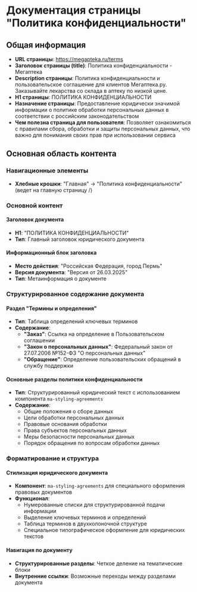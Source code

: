 # Документация страницы "Политика конфиденциальности"

## Общая информация

- **URL страницы**: https://megapteka.ru/terms
- **Заголовок страницы (title)**: Политика конфиденциальности - Мегаптека
- **Description страницы**: Политика конфиденциальности и пользовательское соглашение для клиентов Мегаптека.ру. Заказывайте лекарства со склада в аптеку по низкой цене.
- **H1 страницы**: ПОЛИТИКА КОНФИДЕНЦИАЛЬНОСТИ
- **Назначение страницы**: Предоставление юридически значимой информации о политике обработки персональных данных в соответствии с российским законодательством
- **Чем полезна страница для пользователя**: Позволяет ознакомиться с правилами сбора, обработки и защиты персональных данных, что важно для понимания своих прав при использовании сервиса

## Основная область контента

### Навигационные элементы
- **Хлебные крошки**: "Главная" → "Политика конфиденциальности" (ведет на главную страницу /)

### Основной контент

#### Заголовок документа
- **H1**: "ПОЛИТИКА КОНФИДЕНЦИАЛЬНОСТИ"
- **Тип**: Главный заголовок юридического документа

#### Информационный блок заголовка
- **Место действия**: "Российская Федерация, город Пермь"
- **Версия документа**: "Версия от 26.03.2025"
- **Тип**: Метаинформация о документе

### Структурированное содержание документа

#### Раздел "Термины и определения"
- **Тип**: Таблица определений ключевых терминов
- **Содержание**:
  - **"Заказ"**: Ссылка на определение в Пользовательском соглашении
  - **"Закон о персональных данных"**: Федеральный закон от 27.07.2006 №152-ФЗ "О персональных данных"
  - **"Обращение"**: Определение пользовательских обращений в службу поддержки

#### Основные разделы политики конфиденциальности
- **Тип**: Структурированный юридический текст с использованием компонента `ma-styling-agreements`
- **Содержание**:
  - Общие положения о сборе данных
  - Цели обработки персональных данных
  - Правовые основания обработки
  - Права субъектов персональных данных
  - Меры безопасности персональных данных
  - Порядок обращения по вопросам обработки данных

### Форматирование и структура

#### Стилизация юридического документа
- **Компонент**: `ma-styling-agreements` для специального оформления правовых документов
- **Функционал**:
  - Нумерованные списки для структурированной подачи информации
  - Выделение ключевых терминов и определений
  - Таблица терминов в двухколоночной структуре
  - Специальное типографическое оформление для юридических текстов

#### Навигация по документу
- **Структурированные разделы**: Четкое деление на тематические блоки
- **Внутренние ссылки**: Возможные переходы между разделами документа
